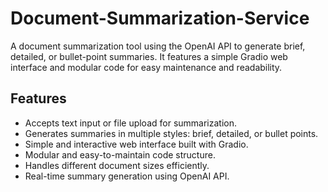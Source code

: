 # Document-Summarization-Service
A document summarization tool using the OpenAI API to generate brief, detailed, or bullet-point summaries. It features a simple Gradio web interface and modular code for easy maintenance and readability.

## Features
- Accepts text input or file upload for summarization.
- Generates summaries in multiple styles: brief, detailed, or bullet points.
- Simple and interactive web interface built with Gradio.
- Modular and easy-to-maintain code structure.
- Handles different document sizes efficiently.
- Real-time summary generation using OpenAI API.
